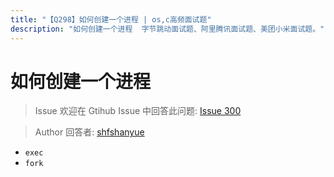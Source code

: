 ```yaml
---
title: "【Q298】如何创建一个进程 | os,c高频面试题"
description: "如何创建一个进程  字节跳动面试题、阿里腾讯面试题、美团小米面试题。"
---
```


# 如何创建一个进程

> Issue
> 欢迎在 Gtihub Issue 中回答此问题: [Issue 300](https://github.com/shfshanyue/Daily-Question/issues/300)

> Author
> 回答者: [shfshanyue](https://github.com/shfshanyue)

- `exec`
- `fork`
